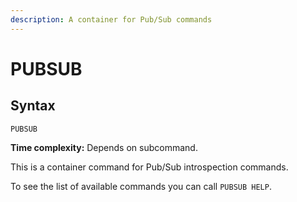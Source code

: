 ```yaml
---
description: A container for Pub/Sub commands
---
```


# PUBSUB

## Syntax

    PUBSUB 

**Time complexity:** Depends on subcommand.

This is a container command for Pub/Sub introspection commands.

To see the list of available commands you can call `PUBSUB HELP`.
